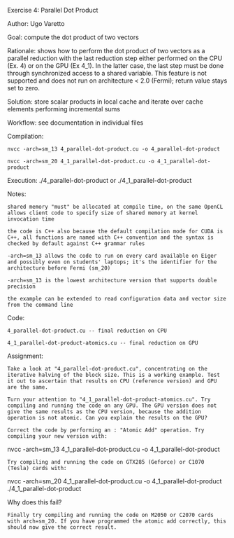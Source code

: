  Exercise 4: Parallel Dot Product

Author: Ugo Varetto

Goal: compute the dot product of two vectors

Rationale: shows how to perform the dot product of two vectors as a parallel reduction with the last reduction step either performed on the CPU (Ex. 4) or on the GPU (Ex 4_1). In the latter case, the last step must be done through synchronized access to a shared variable. This feature is not supported and does not run on architecture < 2.0 (Fermi); return value stays set to zero.


Solution: store scalar products in local cache and iterate over cache elements performing incremental sums

Workflow: see documentation in individual files

Compilation:

    nvcc -arch=sm_13 4_parallel-dot-product.cu -o 4_parallel-dot-product 

    nvcc -arch=sm_20 4_1_parallel-dot-product.cu -o 4_1_parallel-dot-product 

Execution: ./4_parallel-dot-product or ./4_1_parallel-dot-product

Notes:

    shared memory "must" be allocated at compile time, on the same OpenCL allows client code to specify size of shared memory at kernel invocation time 

    the code is C++ also because the default compilation mode for CUDA is C++, all functions are named with C++ convention and the syntax is checked by default against C++ grammar rules 

    -arch=sm_13 allows the code to run on every card available on Eiger and possibly even on students' laptops; it's the identifier for the architecture before Fermi (sm_20) 

    -arch=sm_13 is the lowest architecture version that supports double precision 

    the example can be extended to read configuration data and vector size from the command line 

Code:

    4_parallel-dot-product.cu -- final reduction on CPU 

    4_1_parallel-dot-product-atomics.cu -- final reduction on GPU 

Assignment:

    Take a look at "4_parallel-dot-product.cu", concentrating on the iterative halving of the block size. This is a working example. Test it out to ascertain that results on CPU (reference version) and GPU are the same. 

    Turn your attention to "4_1_parallel-dot-product-atomics.cu". Try compiling and running the code on any GPU. The GPU version does not give the same results as the CPU version, because the addition operation is not atomic. Can you explain the results on the GPU? 

    Correct the code by performing an : "Atomic Add" operation. Try compiling your new version with: 

  nvcc -arch=sm_13  4_1_parallel-dot-product.cu -o 4_1_parallel-dot-product

    Try compiling and running the code on GTX285 (Geforce) or C1070 (Tesla) cards with: 

 nvcc -arch=sm_20  4_1_parallel-dot-product.cu -o 4_1_parallel-dot-product
 ./4_1_parallel-dot-product

Why does this fail?

    Finally try compiling and running the code on M2050 or C2070 cards with arch=sm_20. If you have programmed the atomic add correctly, this should now give the correct result. 
